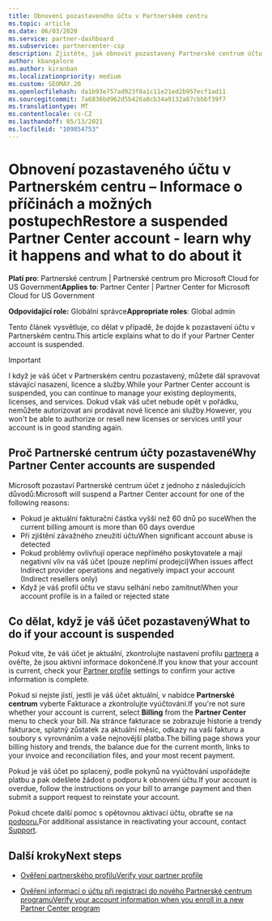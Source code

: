 ```yaml
---
title: Obnovení pozastaveného účtu v Partnerském centru
ms.topic: article
ms.date: 06/03/2020
ms.service: partner-dashboard
ms.subservice: partnercenter-csp
description: Zjistěte, jak obnovit pozastavený Partnerské centrum účtu, proč dochází k pozastavení partnerského účtu a jak můžete svůj účet použít během pozastavení.
author: kbangalore
ms.author: kiranban
ms.localizationpriority: medium
ms.custom: SEOMAY.20
ms.openlocfilehash: da1b93e757ad923f8a1c11e21ed2b957ecf1ad11
ms.sourcegitcommit: 7a6836bd962d5b426a8cb34a9132a87cbbbf39f7
ms.translationtype: MT
ms.contentlocale: cs-CZ
ms.lasthandoff: 05/13/2021
ms.locfileid: "109854753"
---
```

# <a name="restore-a-suspended-partner-center-account---learn-why-it-happens-and-what-to-do-about-it"></a><span data-ttu-id="9c5e8-103">Obnovení pozastaveného účtu v Partnerském centru – Informace o příčinách a možných postupech</span><span class="sxs-lookup"><span data-stu-id="9c5e8-103">Restore a suspended Partner Center account - learn why it happens and what to do about it</span></span>

<span data-ttu-id="9c5e8-104">**Platí pro**: Partnerské centrum | Partnerské centrum pro Microsoft Cloud for US Government</span><span class="sxs-lookup"><span data-stu-id="9c5e8-104">**Applies to**: Partner Center | Partner Center for Microsoft Cloud for US Government</span></span>

<span data-ttu-id="9c5e8-105">**Odpovídající role:** Globální správce</span><span class="sxs-lookup"><span data-stu-id="9c5e8-105">**Appropriate roles**: Global admin</span></span>

<span data-ttu-id="9c5e8-106">Tento článek vysvětluje, co dělat v případě, že dojde k pozastavení účtu v Partnerském centru.</span><span class="sxs-lookup"><span data-stu-id="9c5e8-106">This article explains what to do if your Partner Center account is suspended.</span></span>

> [!IMPORTANT]  
> <span data-ttu-id="9c5e8-107">I když je váš účet v Partnerském centru pozastavený, můžete dál spravovat stávající nasazení, licence a služby.</span><span class="sxs-lookup"><span data-stu-id="9c5e8-107">While your Partner Center account is suspended, you can continue to manage your existing deployments, licenses, and services.</span></span> <span data-ttu-id="9c5e8-108">Dokud však váš učet nebude opět v pořádku, nemůžete autorizovat ani prodávat nové licence ani služby.</span><span class="sxs-lookup"><span data-stu-id="9c5e8-108">However, you won't be able to authorize or resell new licenses or services until your account is in good standing again.</span></span>

## <a name="why-partner-center-accounts-are-suspended"></a><span data-ttu-id="9c5e8-109">Proč Partnerské centrum účty pozastavené</span><span class="sxs-lookup"><span data-stu-id="9c5e8-109">Why Partner Center accounts are suspended</span></span>

<span data-ttu-id="9c5e8-110">Microsoft pozastaví Partnerské centrum účet z jednoho z následujících důvodů:</span><span class="sxs-lookup"><span data-stu-id="9c5e8-110">Microsoft will suspend a Partner Center account for one of the following reasons:</span></span>

- <span data-ttu-id="9c5e8-111">Pokud je aktuální fakturační částka vyšší než 60 dnů po suce</span><span class="sxs-lookup"><span data-stu-id="9c5e8-111">When the current billing amount is more than 60 days overdue</span></span>
- <span data-ttu-id="9c5e8-112">Při zjištění závažného zneužití účtu</span><span class="sxs-lookup"><span data-stu-id="9c5e8-112">When significant account abuse is detected</span></span>
- <span data-ttu-id="9c5e8-113">Pokud problémy ovlivňují operace nepřímého poskytovatele a mají negativní vliv na váš účet (pouze nepřímí prodejci)</span><span class="sxs-lookup"><span data-stu-id="9c5e8-113">When issues affect Indirect provider operations and negatively impact your account (Indirect resellers only)</span></span>
- <span data-ttu-id="9c5e8-114">Když je váš profil účtu ve stavu selhání nebo zamítnutí</span><span class="sxs-lookup"><span data-stu-id="9c5e8-114">When your account profile is in a failed or rejected state</span></span>

## <a name="what-to-do-if-your-account-is-suspended"></a><span data-ttu-id="9c5e8-115">Co dělat, když je váš účet pozastavený</span><span class="sxs-lookup"><span data-stu-id="9c5e8-115">What to do if your account is suspended</span></span>

<span data-ttu-id="9c5e8-116">Pokud víte, že váš účet je aktuální, zkontrolujte nastavení profilu [partnera](https://partner.microsoft.com/pcv/accountsettings/partnerprofile) a ověřte, že jsou aktivní informace dokončené.</span><span class="sxs-lookup"><span data-stu-id="9c5e8-116">If you know that your account is current, check your [Partner profile](https://partner.microsoft.com/pcv/accountsettings/partnerprofile) settings to confirm your active information is complete.</span></span> 

<span data-ttu-id="9c5e8-117">Pokud si nejste jistí, jestli je  váš účet aktuální, v nabídce **Partnerské centrum** vyberte Fakturace a zkontrolujte vyúčtování.</span><span class="sxs-lookup"><span data-stu-id="9c5e8-117">If you're not sure whether your account is current, select **Billing** from the **Partner Center** menu to check your bill.</span></span> <span data-ttu-id="9c5e8-118">Na stránce fakturace se zobrazuje historie a trendy fakturace, splatný zůstatek za aktuální měsíc, odkazy na vaši fakturu a soubory s vyrovnáním a vaše nejnovější platba.</span><span class="sxs-lookup"><span data-stu-id="9c5e8-118">The billing page shows your billing history and trends, the balance due for the current month, links to your invoice and reconciliation files, and your most recent payment.</span></span>

<span data-ttu-id="9c5e8-119">Pokud je váš účet po splacený, podle pokynů na vyúčtování uspořádejte platbu a pak odešlete žádost o podporu k obnovení účtu.</span><span class="sxs-lookup"><span data-stu-id="9c5e8-119">If your account is overdue, follow the instructions on your bill to arrange payment and then submit a support request to reinstate your account.</span></span> 

<span data-ttu-id="9c5e8-120">Pokud chcete další pomoc s opětovnou aktivací účtu, obraťte se na [podporu.](https://partner.microsoft.com/dashboard/support/csp/servicerequests/create)</span><span class="sxs-lookup"><span data-stu-id="9c5e8-120">For additional assistance in reactivating your account, contact [Support](https://partner.microsoft.com/dashboard/support/csp/servicerequests/create).</span></span>

## <a name="next-steps"></a><span data-ttu-id="9c5e8-121">Další kroky</span><span class="sxs-lookup"><span data-stu-id="9c5e8-121">Next steps</span></span>

- [<span data-ttu-id="9c5e8-122">Ověření partnerského profilu</span><span class="sxs-lookup"><span data-stu-id="9c5e8-122">Verify your partner profile</span></span>](update-your-partner-profile.md)

- [<span data-ttu-id="9c5e8-123">Ověření informací o účtu při registraci do nového Partnerské centrum programu</span><span class="sxs-lookup"><span data-stu-id="9c5e8-123">Verify your account information when you enroll in a new Partner Center program</span></span>](verification-responses.md)
